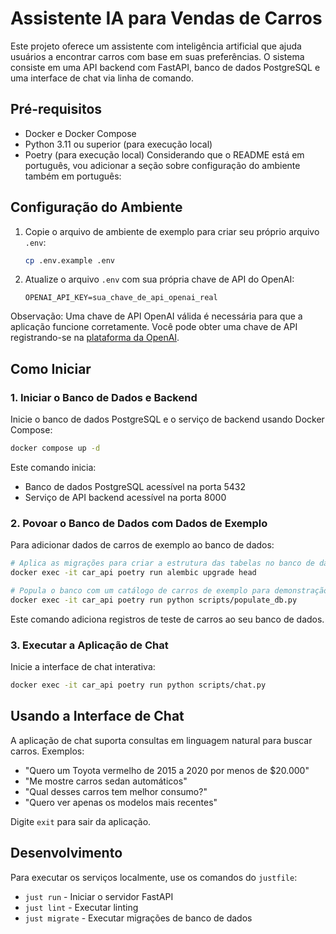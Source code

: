# Assistente IA para Vendas de Carros

Este projeto oferece um assistente com inteligência artificial que ajuda usuários a encontrar carros com base em suas preferências. O sistema consiste em uma API backend com FastAPI, banco de dados PostgreSQL e uma interface de chat via linha de comando.

## Pré-requisitos

- Docker e Docker Compose
- Python 3.11 ou superior (para execução local)
- Poetry (para execução local)
Considerando que o README está em português, vou adicionar a seção sobre configuração do ambiente também em português:


## Configuração do Ambiente

1. Copie o arquivo de ambiente de exemplo para criar seu próprio arquivo `.env`:
   ```bash
   cp .env.example .env


2. Atualize o arquivo `.env` com sua própria chave de API do OpenAI:
   ```
   OPENAI_API_KEY=sua_chave_de_api_openai_real
   ```

Observação: Uma chave de API OpenAI válida é necessária para que a aplicação funcione corretamente. Você pode obter uma chave de API registrando-se na [plataforma da OpenAI](https://platform.openai.com/).


## Como Iniciar

### 1. Iniciar o Banco de Dados e Backend

Inicie o banco de dados PostgreSQL e o serviço de backend usando Docker Compose:

```bash
docker compose up -d
```

Este comando inicia:
- Banco de dados PostgreSQL acessível na porta 5432
- Serviço de API backend acessível na porta 8000

### 2. Povoar o Banco de Dados com Dados de Exemplo

Para adicionar dados de carros de exemplo ao banco de dados:

```bash
# Aplica as migrações para criar a estrutura das tabelas no banco de dados
docker exec -it car_api poetry run alembic upgrade head

# Popula o banco com um catálogo de carros de exemplo para demonstração
docker exec -it car_api poetry run python scripts/populate_db.py
```

Este comando adiciona registros de teste de carros ao seu banco de dados.

### 3. Executar a Aplicação de Chat

Inicie a interface de chat interativa:

```bash
docker exec -it car_api poetry run python scripts/chat.py
```

## Usando a Interface de Chat

A aplicação de chat suporta consultas em linguagem natural para buscar carros. Exemplos:

- "Quero um Toyota vermelho de 2015 a 2020 por menos de $20.000"
- "Me mostre carros sedan automáticos"
- "Qual desses carros tem melhor consumo?"
- "Quero ver apenas os modelos mais recentes"

Digite `exit` para sair da aplicação.

## Desenvolvimento

Para executar os serviços localmente, use os comandos do `justfile`:

- `just run` - Iniciar o servidor FastAPI
- `just lint` - Executar linting
- `just migrate` - Executar migrações de banco de dados